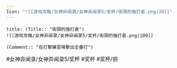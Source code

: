 ```yaml
---
Icon: "![[游戏攻略/女神异闻录/女神异闻录5/奖杯/街頭的強打者.png|30]]"
---
```

```ad-common-bronze-trophy
title: (Title:: "街頭的強打者")
![[游戏攻略/女神异闻录/女神异闻录5/奖杯/街頭的強打者.png|100]]

(Comment:: "在打擊練習場擊出全壘打")
```

#女神异闻录/女神异闻录5/奖杯 #奖杯 #奖杯/铜
